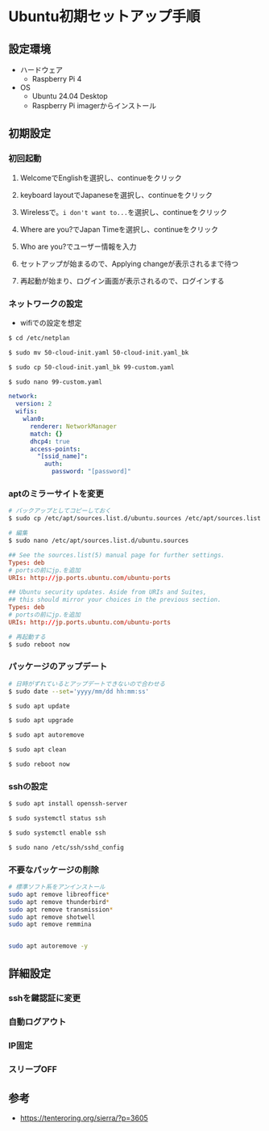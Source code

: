 # Ubuntu初期セットアップ手順

## 設定環境
- ハードウェア
    - Raspberry Pi 4
- OS
    - Ubuntu 24.04 Desktop
    - Raspberry Pi imagerからインストール

## 初期設定

### 初回起動

1. WelcomeでEnglishを選択し、continueをクリック

2. keyboard layoutでJapaneseを選択し、continueをクリック

3. Wirelessで。`i don't want to...`を選択し、continueをクリック

4. Where are you?でJapan Timeを選択し、continueをクリック

5. Who are you?でユーザー情報を入力

6. セットアップが始まるので、Applying changeが表示されるまで待つ

7. 再起動が始まり、ログイン画面が表示されるので、ログインする


### ネットワークの設定

- wifiでの設定を想定

```bash
$ cd /etc/netplan

$ sudo mv 50-cloud-init.yaml 50-cloud-init.yaml_bk 

$ sudo cp 50-cloud-init.yaml_bk 99-custom.yaml

$ sudo nano 99-custom.yaml
```


```yaml
network:
  version: 2
  wifis:
    wlan0:
      renderer: NetworkManager
      match: {}
      dhcp4: true
      access-points:
        "[ssid_name]":
          auth:
            password: "[password]"
```


### aptのミラーサイトを変更

```bash
# バックアップとしてコピーしておく
$ sudo cp /etc/apt/sources.list.d/ubuntu.sources /etc/apt/sources.list.d/ubuntu.sources_bk

# 編集
$ sudo nano /etc/apt/sources.list.d/ubuntu.sources
```

```conf
## See the sources.list(5) manual page for further settings.
Types: deb
# portsの前にjp.を追加
URIs: http://jp.ports.ubuntu.com/ubuntu-ports

## Ubuntu security updates. Aside from URIs and Suites,
## this should mirror your choices in the previous section.
Types: deb
# portsの前にjp.を追加
URIs: http://jp.ports.ubuntu.com/ubuntu-ports
```

```bash
# 再起動する
$ sudo reboot now

```


### パッケージのアップデート

```bash
# 日時がずれているとアップデートできないので合わせる
$ sudo date --set='yyyy/mm/dd hh:mm:ss'

$ sudo apt update

$ sudo apt upgrade

$ sudo apt autoremove

$ sudo apt clean

$ sudo reboot now
```


### sshの設定

```bash
$ sudo apt install openssh-server

$ sudo systemctl status ssh

$ sudo systemctl enable ssh

$ sudo nano /etc/ssh/sshd_config

```


### 不要なパッケージの削除

```bash
# 標準ソフト系をアンインストール
sudo apt remove libreoffice*
sudo apt remove thunderbird*
sudo apt remove transmission*
sudo apt remove shotwell
sudo apt remove remmina


sudo apt autoremove -y
```






## 詳細設定


### sshを鍵認証に変更

### 自動ログアウト

### IP固定

### スリープOFF





## 参考
- https://tenteroring.org/sierra/?p=3605